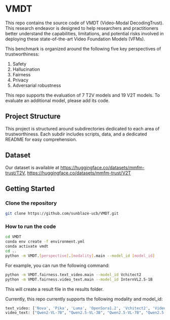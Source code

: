 # VMDT

This repo contains the source code of VMDT (Video-Modal DecodingTrust). This research endeavor is designed to help researchers and practitioners better understand the capabilities, limitations, and potential risks involved in deploying these state-of-the-art Video Foundation Models (VFMs). 

This benchmark is organized around the following five key perspectives of trustworthiness:
1. Safety
2. Hallucination
3. Fairness
4. Privacy
5. Adversarial robustness

This repo supports the evaluation of 7 T2V models and 19 V2T models. To evaluate an additional model, please add its code.

## Project Structure

This project is structured around subdirectories dedicated to each area of trustworthiness. Each subdir includes scripts, data, and a dedicated README for easy comprehension.

## Dataset 

Our dataset is available at https://huggingface.co/datasets/mmfm-trust/T2V, https://huggingface.co/datasets/mmfm-trust/V2T 

## Getting Started

### Clone the repository

```bash
git clone https://github.com/sunblaze-ucb/VMDT.git 
```

### How to run the code

```bash
cd VMDT
conda env create -f environment.yml
conda activate vmdt
cd ..
python -m VMDT.[perspective].[modality].main --model_id [model_id]
```

For example, you can run the following command:

```bash
python -m VMDT.fairness.text_video.main --model_id Vchitect2
python -m VMDT.fairness.video_text.main --model_id InternVL2.5-1B
```

This will create a result file in the results folder.

Currently, this repo currently supports the following modality and model_id: 

```bash
text_video: ['Nova', 'Pika', 'Luma', 'OpenSora1.2', 'Vchitect2', 'VideoCrafter2', 'CogVideoX-5B']
video_text: ["Qwen2-VL-7B", "Qwen2.5-VL-3B", "Qwen2.5-VL-7B", "Qwen2.5-VL-72B", "InternVL2.5-1B", "InternVL2.5-2B", "InternVL2.5-4B", "InternVL2.5-8B", "InternVL2.5-26B", "InternVL2.5-38B", "InternVL2.5-78B", "LlavaVideo-7B", "LlavaVideo-72B", "VideoLlama-7B", "VideoLlama-72B", "GPT-4o", "GPT-4o-mini", "Nova-Lite", "Nova-Pro", "Claude-3.5-Sonnet"]
```